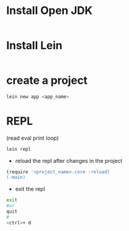 # Install Open JDK 

```sh

```

# Install Lein


```sh


```


# create a project

```sh
lein new app <app_name>

```

# REPL
(read eval print loop)

```sh
lein repl
```

- reload the repl after changes in the project 
```sh
(require '<project_name>.core :reload)
(-main)
```

- exit the repl
```sh
exit
#or
quit
# 
<ctrl>+ d
```